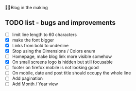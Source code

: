 👷‍♀️Blog in the making

## TODO list - bugs and improvements

- [ ] limit line length to 60 characters
- [x] make the font bigger
- [x] Links from bold to underline
- [x] Stop using the Dimensions / Colors enum
- [ ] Homepage, make blog link more visible somehow
- [x] On small screens logo is hidden but still focusable
- [ ] footer on firefox mobile is not looking good
- [ ] On mobile, date and post title should occupy the whole line
- [ ] Add pagination
- [ ] Add Month / Year view
